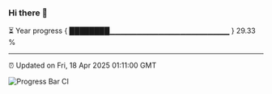 ### Hi there 👋

⏳ Year progress { ████████▁▁▁▁▁▁▁▁▁▁▁▁▁▁▁▁▁▁▁▁▁▁ } 29.33 %

---

⏰ Updated on Fri, 18 Apr 2025 01:11:00 GMT

![Progress Bar CI](https://github.com/liununu/liununu/workflows/Progress%20Bar%20CI/badge.svg)
